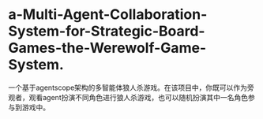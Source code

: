 # a-Multi-Agent-Collaboration-System-for-Strategic-Board-Games-the-Werewolf-Game-System.
一个基于agentscope架构的多智能体狼人杀游戏。在该项目中，你既可以作为旁观者，观看agent扮演不同角色进行狼人杀游戏，也可以随机扮演其中一名角色参与到游戏中。
